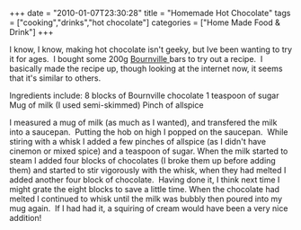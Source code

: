 +++
date = "2010-01-07T23:30:28"
title = "Homemade Hot Chocolate"
tags = ["cooking","drinks","hot chocolate"]
categories = ["Home Made Food &amp; Drink"]
+++

I know, I know, making hot chocolate isn't geeky, but Ive been wanting to try it for ages.  I bought some 200g [Bournville ][1]bars to try out a recipe.  I basically made the recipe up, though looking at the internet now, it seems that it's similar to others.

Ingredients include:
8 blocks of Bournville chocolate
1 teaspoon of sugar
Mug of milk (I used semi-skimmed)
Pinch of allspice

I measured a mug of milk (as much as I wanted), and transfered the milk into a saucepan.  Putting the hob on high I popped on the saucepan.  While stiring with a whisk I added a few pinches of allspice (as I didn't have cinemon or mixed spice) and a teaspoon of sugar.
When the milk started to steam I added four blocks of chocolates (I broke them up before adding them) and started to stir vigorously with the whisk, when they had melted I added another four block of chocolate.  Having done it, I think next time I might grate the eight blocks to save a little time.
When the chocolate had melted I continued to whisk until the milk was bubbly then poured into my mug again.  If I had had it, a squiring of cream would have been a very nice addition!

  [1]: http://www.bournville.in/html/index.html
